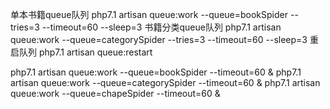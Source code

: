 单本书籍queue队列
php7.1 artisan queue:work --queue=bookSpider --tries=3 --timeout=60 --sleep=3
书籍分类queue队列
php7.1 artisan queue:work --queue=categorySpider --tries=3 --timeout=60 --sleep=3
重启队列
php7.1 artisan queue:restart







php7.1 artisan queue:work --queue=bookSpider  --timeout=60  &
php7.1 artisan queue:work --queue=categorySpider  --timeout=60 & 
php7.1 artisan queue:work --queue=chapeSpider  --timeout=60 &


